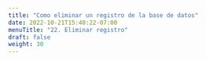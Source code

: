 ```yaml
---
title: "Como eliminar un registro de la base de datos"
date: 2022-10-21T15:40:22-07:00
menuTitle: "22. Eliminar registro"
draft: false
weight: 30
---
```



